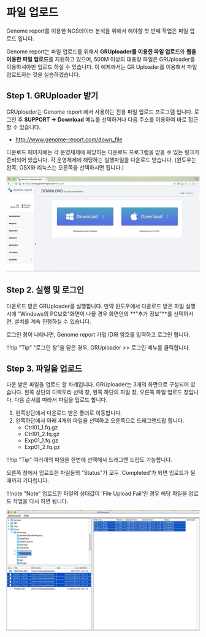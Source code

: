 # 파일 업로드

Genome report를 이용한 NGS데이터 분석을 위해서 해야할 첫 번째 작업은 파일 업로드 입니다. 

Genome report는 파일 업로드를 위해서
**GRUploader를 이용한 파일 업로드**와 **웹을 이용한 파일 업로드**를 지원하고 있으며, 500M 이상의 대용량 파일은 GRUploader를 이용하셔야만
업로드 하실 수 있습니다. 이 예제에서는 GR Uploader를 이용해서 파일 업로드하는 것을 실습하겠습니다.


## Step 1. GRUploader 받기

GRUploader는 Genome report 에서 사용하는 전용 파일 업로드 프로그램 입니다. 로그인 후  **SUPPORT -> Download** 메뉴를 선택하거나 다음 주소를 이용하여 바로 접근할 수 있습니다.

* <a href="http://www.genome-report.com/down_file" target="_blank">http://www.genome-report.com/down_file</a>

다운로드 페이지에는 각 운영체제에 해당하는 다운로드 프로그램을 받을 수 있는 링크가 준비되어 있습니다.
각 운영체제에 해당하는 실행파일을 다운로드 받습니다. (윈도우는 왼쪽, OSX와 리눅스는 오른쪽을 선택하시면 됩니다.)

![화면](https://github.com/genomereport/gimanual/raw/master/docs/images/screen_3.jpg)



## Step 2. 실행 및 로그인

다운로드 받은 GRUploader를 실행합니다. 만약 윈도우에서 다운로드 받은 파일 실행 시에 "Windows의 PC보호"화면이 나올 경우 화면안의 **"추가 정보"**를 선택하시면, 설치를 계속 진행하실 수 있습니다.

로그인 창이 나타나면, Genome report 가입 ID와 암호를 입력하고 로그인 합니다.

!!!tip "Tip"
    "로그인 창"을 닫은 경우, GRUploader >> 로그인 메뉴를 클릭합니다.

## Step 3. 파일을 업로드

다운 받은 파일을 업로드 할 차례입니다. GRUploader는 3개의 화면으로 구성되어 있습니다. 왼쪽 상단의 디렉토리 선택 창, 왼쪽 하단의 파일 창, 오른쪽 파일 업로드 창입니다.
다음 순서를 따라서 파일을 업로드 합니다.

1. 왼쪽상단에서 다운로드 받은 폴더로 이동합니다.
1. 왼쪽하단에서 아래 4개의 파일을 선택하고 오른쪽으로 드래그앤드랍 합니다.
    - Ctrl01_1.fq.gz
    - Ctrl01_2.fq.gz
    - Exp01_1.fq.gz
    - Exp01_2.fq.gz

!!!tip "Tip"
    여러개의 파일을 한번에 선택해서 드래그앤 드랍도 가능합니다.

오른쪽 창에서 업로드한 파일들의 "Status"가 모두 'Completed'가 되면 업로드가 될때까지 기다립니다.

!!!note "Note"
    업로드한 파일의 상태값이 'File Upload Fail'인 경우 해당 파일을 업로드 작업을 다시 하면 됩니다.



![업로드가 완료된 후 표시](https://github.com/genomereport/gimanual/raw/master/docs/images/gruploader_screen_1.jpg)


